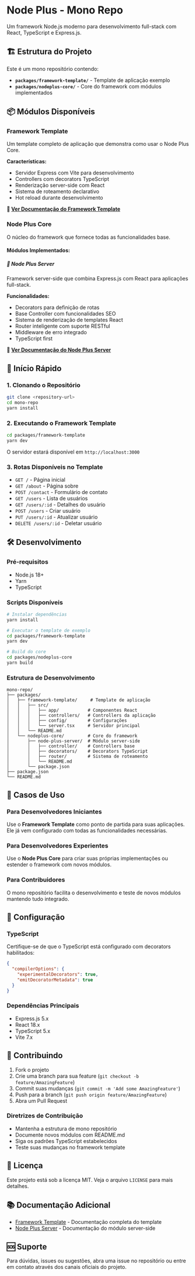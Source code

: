 # Node Plus - Mono Repo

Um framework Node.js moderno para desenvolvimento full-stack com React, TypeScript e Express.js.

## 🏗️ Estrutura do Projeto

Este é um mono repositório contendo:

- **`packages/framework-template/`** - Template de aplicação exemplo
- **`packages/nodeplus-core/`** - Core do framework com módulos implementados

## 📦 Módulos Disponíveis

### Framework Template
Um template completo de aplicação que demonstra como usar o Node Plus Core.

**Características:**
- Servidor Express com Vite para desenvolvimento
- Controllers com decorators TypeScript
- Renderização server-side com React
- Sistema de roteamento declarativo
- Hot reload durante desenvolvimento

**📖 [Ver Documentação do Framework Template](./packages/framework-template/README.md)**

### Node Plus Core

O núcleo do framework que fornece todas as funcionalidades base.

#### Módulos Implementados:

##### 🚀 Node Plus Server
Framework server-side que combina Express.js com React para aplicações full-stack.

**Funcionalidades:**
- Decorators para definição de rotas
- Base Controller com funcionalidades SEO
- Sistema de renderização de templates React
- Router inteligente com suporte RESTful
- Middleware de erro integrado
- TypeScript first

**📖 [Ver Documentação do Node Plus Server](./packages/nodeplus-core/node-plus-server/README.md)**

## 🚀 Início Rápido

### 1. Clonando o Repositório

```bash
git clone <repository-url>
cd mono-repo
yarn install
```

### 2. Executando o Framework Template

```bash
cd packages/framework-template
yarn dev
```

O servidor estará disponível em `http://localhost:3000`

### 3. Rotas Disponíveis no Template

- `GET /` - Página inicial
- `GET /about` - Página sobre
- `POST /contact` - Formulário de contato
- `GET /users` - Lista de usuários
- `GET /users/:id` - Detalhes do usuário
- `POST /users` - Criar usuário
- `PUT /users/:id` - Atualizar usuário
- `DELETE /users/:id` - Deletar usuário

## 🛠️ Desenvolvimento

### Pré-requisitos

- Node.js 18+
- Yarn
- TypeScript

### Scripts Disponíveis

```bash
# Instalar dependências
yarn install

# Executar o template de exemplo
cd packages/framework-template
yarn dev

# Build do core
cd packages/nodeplus-core
yarn build
```

### Estrutura de Desenvolvimento

```
mono-repo/
├── packages/
│   ├── framework-template/     # Template de aplicação
│   │   ├── src/
│   │   │   ├── app/           # Componentes React
│   │   │   ├── controllers/   # Controllers da aplicação
│   │   │   ├── config/        # Configurações
│   │   │   └── server.tsx     # Servidor principal
│   │   └── README.md
│   └── nodeplus-core/         # Core do framework
│       ├── node-plus-server/  # Módulo server-side
│       │   ├── controller/    # Controllers base
│       │   ├── decorators/    # Decorators TypeScript
│       │   ├── router/        # Sistema de roteamento
│       │   └── README.md
│       └── package.json
├── package.json
└── README.md
```

## 🎯 Casos de Uso

### Para Desenvolvedores Iniciantes
Use o **Framework Template** como ponto de partida para suas aplicações. Ele já vem configurado com todas as funcionalidades necessárias.

### Para Desenvolvedores Experientes
Use o **Node Plus Core** para criar suas próprias implementações ou estender o framework com novos módulos.

### Para Contribuidores
O mono repositório facilita o desenvolvimento e teste de novos módulos mantendo tudo integrado.

## 🔧 Configuração

### TypeScript
Certifique-se de que o TypeScript está configurado com decorators habilitados:

```json
{
  "compilerOptions": {
    "experimentalDecorators": true,
    "emitDecoratorMetadata": true
  }
}
```

### Dependências Principais
- Express.js 5.x
- React 18.x
- TypeScript 5.x
- Vite 7.x

## 🤝 Contribuindo

1. Fork o projeto
2. Crie uma branch para sua feature (`git checkout -b feature/AmazingFeature`)
3. Commit suas mudanças (`git commit -m 'Add some AmazingFeature'`)
4. Push para a branch (`git push origin feature/AmazingFeature`)
5. Abra um Pull Request

### Diretrizes de Contribuição

- Mantenha a estrutura de mono repositório
- Documente novos módulos com README.md
- Siga os padrões TypeScript estabelecidos
- Teste suas mudanças no framework template

## 📄 Licença

Este projeto está sob a licença MIT. Veja o arquivo `LICENSE` para mais detalhes.

## 📚 Documentação Adicional

- [Framework Template](./packages/framework-template/README.md) - Documentação completa do template
- [Node Plus Server](./packages/nodeplus-core/node-plus-server/README.md) - Documentação do módulo server-side

## 🆘 Suporte

Para dúvidas, issues ou sugestões, abra uma issue no repositório ou entre em contato através dos canais oficiais do projeto. 